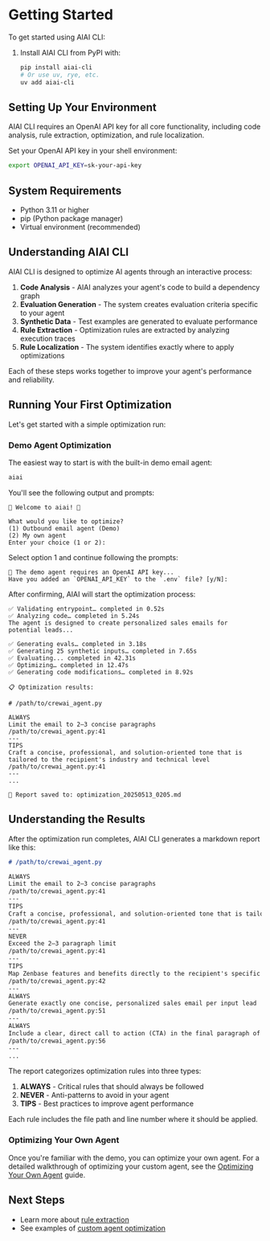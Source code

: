 # Getting Started

To get started using AIAI CLI:

1. Install AIAI CLI from PyPI with:

   ```bash
   pip install aiai-cli
   # Or use uv, rye, etc.
   uv add aiai-cli
   ```

## Setting Up Your Environment

AIAI CLI requires an OpenAI API key for all core functionality, including code analysis, rule extraction, optimization, and rule localization.

Set your OpenAI API key in your shell environment:

```bash
export OPENAI_API_KEY=sk-your-api-key
```

## System Requirements

- Python 3.11 or higher
- pip (Python package manager)
- Virtual environment (recommended)

## Understanding AIAI CLI

AIAI CLI is designed to optimize AI agents through an interactive process:

1. **Code Analysis** - AIAI analyzes your agent's code to build a dependency graph
2. **Evaluation Generation** - The system creates evaluation criteria specific to your agent
3. **Synthetic Data** - Test examples are generated to evaluate performance
4. **Rule Extraction** - Optimization rules are extracted by analyzing execution traces
5. **Rule Localization** - The system identifies exactly where to apply optimizations

Each of these steps works together to improve your agent's performance and reliability.

## Running Your First Optimization

Let's get started with a simple optimization run:

### Demo Agent Optimization

The easiest way to start is with the built-in demo email agent:

```bash
aiai
```

You'll see the following output and prompts:

```
🚀 Welcome to aiai! 🤖

What would you like to optimize?
(1) Outbound email agent (Demo)
(2) My own agent
Enter your choice (1 or 2):
```

Select option 1 and continue following the prompts:

```
🔑 The demo agent requires an OpenAI API key...
Have you added an `OPENAI_API_KEY` to the `.env` file? [y/N]:
```

After confirming, AIAI will start the optimization process:

```
✅ Validating entrypoint… completed in 0.52s
✅ Analyzing code… completed in 5.24s
The agent is designed to create personalized sales emails for potential leads...

✅ Generating evals… completed in 3.18s
✅ Generating 25 synthetic inputs… completed in 7.65s
✅ Evaluating... completed in 42.31s
✅ Optimizing… completed in 12.47s
✅ Generating code modifications… completed in 8.92s

📋 Optimization results:

# /path/to/crewai_agent.py

ALWAYS
Limit the email to 2–3 concise paragraphs
/path/to/crewai_agent.py:41
---
TIPS
Craft a concise, professional, and solution-oriented tone that is tailored to the recipient's industry and technical level
/path/to/crewai_agent.py:41
---
...

📝 Report saved to: optimization_20250513_0205.md
```

## Understanding the Results

After the optimization run completes, AIAI CLI generates a markdown report like this:

```markdown
# /path/to/crewai_agent.py

ALWAYS
Limit the email to 2–3 concise paragraphs
/path/to/crewai_agent.py:41
---
TIPS
Craft a concise, professional, and solution-oriented tone that is tailored to the recipient's industry and technical level
/path/to/crewai_agent.py:41
---
NEVER
Exceed the 2–3 paragraph limit
/path/to/crewai_agent.py:41
---
TIPS
Map Zenbase features and benefits directly to the recipient's specific pain points and business context
/path/to/crewai_agent.py:42
---
ALWAYS
Generate exactly one concise, personalized sales email per input lead
/path/to/crewai_agent.py:51
---
ALWAYS
Include a clear, direct call to action (CTA) in the final paragraph of the email
/path/to/crewai_agent.py:56
---
...
```

The report categorizes optimization rules into three types:

1. **ALWAYS** - Critical rules that should always be followed
2. **NEVER** - Anti-patterns to avoid in your agent
3. **TIPS** - Best practices to improve agent performance

Each rule includes the file path and line number where it should be applied.


### Optimizing Your Own Agent

Once you're familiar with the demo, you can optimize your own agent. For a detailed walkthrough of optimizing your custom agent, see the [Optimizing Your Own Agent](../examples/custom-agents.md) guide.

## Next Steps

- Learn more about [rule extraction](../concepts/rule-extraction.md)
- See examples of [custom agent optimization](../examples/custom-agents.md)

